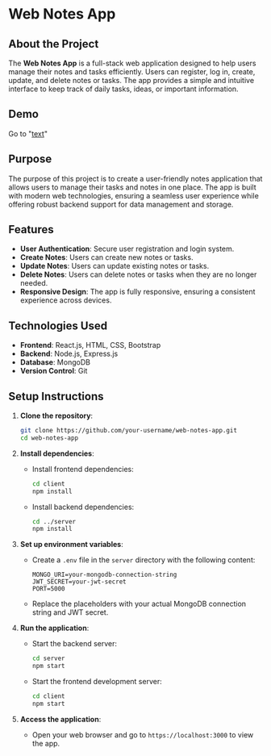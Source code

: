
# Web Notes App

## About the Project

The **Web Notes App** is a full-stack web application designed to help users manage their notes and tasks efficiently. Users can register, log in, create, update, and delete notes or tasks. The app provides a simple and intuitive interface to keep track of daily tasks, ideas, or important information.

## Demo

Go to "[text](https://notes-web-app-puce.vercel.app/login)"

## Purpose

The purpose of this project is to create a user-friendly notes application that allows users to manage their tasks and notes in one place. The app is built with modern web technologies, ensuring a seamless user experience while offering robust backend support for data management and storage.

## Features

- **User Authentication**: Secure user registration and login system.
- **Create Notes**: Users can create new notes or tasks.
- **Update Notes**: Users can update existing notes or tasks.
- **Delete Notes**: Users can delete notes or tasks when they are no longer needed.
- **Responsive Design**: The app is fully responsive, ensuring a consistent experience across devices.

## Technologies Used

- **Frontend**: React.js, HTML, CSS, Bootstrap
- **Backend**: Node.js, Express.js
- **Database**: MongoDB
- **Version Control**: Git

## Setup Instructions

1. **Clone the repository**:
    ```bash
    git clone https://github.com/your-username/web-notes-app.git
    cd web-notes-app
    ```

2. **Install dependencies**:
    - Install frontend dependencies:
        ```bash
        cd client
        npm install
        ```
    - Install backend dependencies:
        ```bash
        cd ../server
        npm install
        ```

3. **Set up environment variables**:
    - Create a `.env` file in the `server` directory with the following content:
        ```
        MONGO_URI=your-mongodb-connection-string
        JWT_SECRET=your-jwt-secret
        PORT=5000
        ```
    - Replace the placeholders with your actual MongoDB connection string and JWT secret.

4. **Run the application**:
    - Start the backend server:
        ```bash
        cd server
        npm start
        ```
    - Start the frontend development server:
        ```bash
        cd client
        npm start
        ```

5. **Access the application**:
    - Open your web browser and go to `https://localhost:3000` to view the app.


